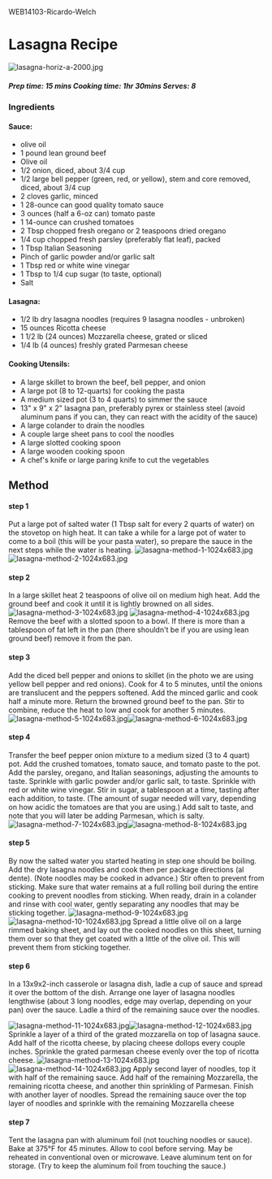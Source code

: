 WEB14103-Ricardo-Welch

# Lasagna Recipe

![lasagna-horiz-a-2000.jpg](https://github.com/Dirtyart1/WEB14103-Ricardo-Welch/blob/master/lasagna-horiz-a-2000.jpg)

##### Prep time: 15 mins     Cooking time: 1hr 30mins     Serves: 8


### Ingredients 

#### Sauce:
- olive oil
- 1 pound lean ground beef
- Olive oil
- 1/2 onion, diced, about 3/4 cup
- 1/2 large bell pepper (green, red, or yellow), stem and core removed, diced, about 3/4 cup
- 2 cloves garlic, minced
- 1 28-ounce can good quality tomato sauce
- 3 ounces (half a 6-oz can) tomato paste
- 1 14-ounce can crushed tomatoes
- 2 Tbsp chopped fresh oregano or 2 teaspoons dried oregano
- 1/4 cup chopped fresh parsley (preferably flat leaf), packed
- 1 Tbsp Italian Seasoning
- Pinch of garlic powder and/or garlic salt
- 1 Tbsp red or white wine vinegar
- 1 Tbsp to 1/4 cup sugar (to taste, optional)
- Salt

#### Lasagna:

- 1/2 lb dry lasagna noodles (requires 9 lasagna noodles - unbroken)
- 15 ounces Ricotta cheese
- 1 1/2 lb (24 ounces) Mozzarella cheese, grated or sliced
- 1/4 lb (4 ounces) freshly grated Parmesan cheese

#### Cooking Utensils:
- A large skillet to brown the beef, bell pepper, and onion
- A large pot (8 to 12-quarts) for cooking the pasta
- A medium sized pot (3 to 4 quarts) to simmer the sauce
- 13" x 9" x 2" lasagna pan, preferably pyrex or stainless steel (avoid aluminum pans if you can, they can react with the acidity of the sauce)
- A large colander to drain the noodles
- A couple large sheet pans to cool the noodles
- A large slotted cooking spoon
- A large wooden cooking spoon
- A chef's knife or large paring knife to cut the vegetables

## Method

#### step 1 
Put a large pot of salted water (1 Tbsp salt for every 2 quarts of water) on the stovetop on high heat. It can take a while for a large pot of water to come to a boil (this will be your pasta water), so prepare the sauce in the next steps while the water is heating.
![lasagna-method-1-1024x683.jpg](lasagna-method-1-1024x683.jpg) ![lasagna-method-2-1024x683.jpg](lasagna-method-2-1024x683.jpg)

#### step 2 
In a large skillet heat 2 teaspoons of olive oil on medium high heat. Add the ground beef and cook it until it is lightly browned on all sides.
![lasagna-method-3-1024x683.jpg](lasagna-method-3-1024x683.jpg) ![lasagna-method-4-1024x683.jpg](lasagna-method-4-1024x683.jpg)
 Remove the beef with a slotted spoon to a bowl. If there is more than a tablespoon of fat left in the pan (there shouldn't be if you are using lean ground beef) remove it from the pan.
 
#### step 3 
Add the diced bell pepper and onions to skillet (in the photo we are using yellow bell pepper and red onions).
Cook for 4 to 5 minutes, until the onions are translucent and the peppers softened. Add the minced garlic and cook half a minute more.
Return the browned ground beef to the pan. Stir to combine, reduce the heat to low and cook for another 5 minutes.
![lasagna-method-5-1024x683.jpg](lasagna-method-5-1024x683.jpg)![lasagna-method-6-1024x683.jpg](lasagna-method-6-1024x683.jpg)

#### step 4 
Transfer the beef pepper onion mixture to a medium sized (3 to 4 quart) pot. Add the crushed tomatoes, tomato sauce, and tomato paste to the pot.
Add the parsley, oregano, and Italian seasonings, adjusting the amounts to taste. Sprinkle with garlic powder and/or garlic salt, to taste.
Sprinkle with red or white wine vinegar. Stir in sugar, a tablespoon at a time, tasting after each addition, to taste. (The amount of sugar needed will vary, depending on how acidic the tomatoes are that you are using.)
Add salt to taste, and note that you will later be adding Parmesan, which is salty.
![lasagna-method-7-1024x683.jpg](lasagna-method-7-1024x683.jpg)![lasagna-method-8-1024x683.jpg](lasagna-method-8-1024x683.jpg)

#### step 5 
By now the salted water you started heating in step one should be boiling. Add the dry lasagna noodles and cook then per package directions (al dente). (Note noodles may be cooked in advance.)
Stir often to prevent from sticking. Make sure that water remains at a full rolling boil during the entire cooking to prevent noodles from sticking.
When ready, drain in a colander and rinse with cool water, gently separating any noodles that may be sticking together.
![lasagna-method-9-1024x683.jpg](lasagna-method-9-1024x683.jpg)![lasagna-method-10-1024x683.jpg](lasagna-method-10-1024x683.jpg)
Spread a little olive oil on a large rimmed baking sheet, and lay out the cooked noodles on this sheet, turning them over so that they get coated with a little of the olive oil. This will prevent them from sticking together.

#### step 6 
 In a 13x9x2-inch casserole or lasagna dish, ladle a cup of sauce and spread it over the bottom of the dish. Arrange one layer of lasagna noodles lengthwise (about 3 long noodles, edge may overlap, depending on your pan) over the sauce. Ladle a third of the remaining sauce over the noodles.
 
 ![lasagna-method-11-1024x683.jpg](lasagna-method-11-1024x683.jpg)![lasagna-method-12-1024x683.jpg](lasagna-method-12-1024x683.jpg)
 Sprinkle a layer of a third of the grated mozzarella on top of lasagna sauce. Add half of the ricotta cheese, by placing cheese dollops every couple inches. Sprinkle the grated parmesan cheese evenly over the top of ricotta cheese.
 ![lasagna-method-13-1024x683.jpg](lasagna-method-13-1024x683.jpg) ![lasagna-method-14-1024x683.jpg](lasagna-method-14-1024x683.jpg)
 Apply second layer of noodles, top it with half of the remaining sauce. Add half of the remaining Mozzarella, the remaining ricotta cheese, and another thin sprinkling of Parmesan.
Finish with another layer of noodles. Spread the remaining sauce over the top layer of noodles and sprinkle with the remaining Mozzarella cheese

#### step 7
Tent the lasagna pan with aluminum foil (not touching noodles or sauce). Bake at 375°F for 45 minutes. Allow to cool before serving.
May be reheated in conventional oven or microwave. Leave aluminum tent on for storage. (Try to keep the aluminum foil from touching the sauce.)



